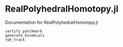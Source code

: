# RealPolyhedralHomotopy.jl

Documentation for RealPolyhedralHomotopy.jl


```@docs
certify_patchwork
generate_binomials
rph_track
```
